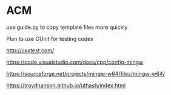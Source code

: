 # ACM

use guide.py to copy template files more quickly

Plan to use CUnit for testing codes

http://cxxtest.com/

https://code.visualstudio.com/docs/cpp/config-mingw

https://sourceforge.net/projects/mingw-w64/files/mingw-w64/

https://troydhanson.github.io/uthash/index.html

